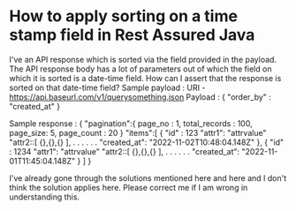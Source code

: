 
# How to apply sorting on a time stamp field in Rest Assured Java

I've an API response which is sorted via the field provided in the payload. The API response body has a lot of parameters out of which the field on which it is sorted is a date-time field. How can I assert that the response is sorted on that date-time field?
Sample payload :
URI - https://api.baseurl.com/v1/querysomething.json
Payload :
{
"order_by" : "created_at"
}

Sample response :
{
"pagination":{
    page_no : 1,
    total_records : 100,
    page_size: 5,
    page_count : 20
}
"items":[
{
"id" : 123
"attr1": "attrvalue"
"attr2::[
   {},{},{}
],
.
.
.
.
.
.
"created_at": "2022-11-02T10:48:04.148Z"
},
{
"id" : 1234
"attr1": "attrvalue"
"attr2::[
   {},{},{}
],
.
.
.
.
.
.
"created_at": "2022-11-01T11:45:04.148Z"
}
]
}

I've already gone through the solutions mentioned here and here and I don't think the solution applies here. Please correct me if I am wrong in understanding this.

        